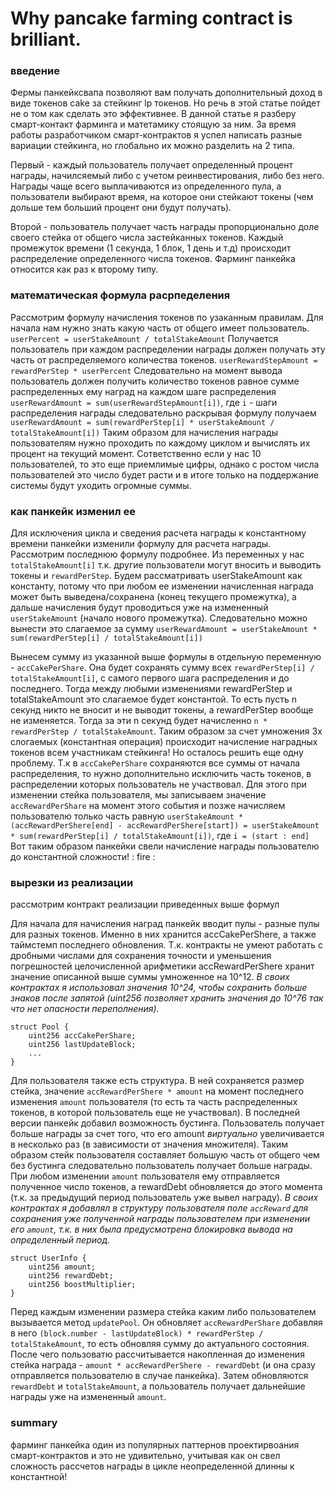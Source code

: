 # Why pancake farming contract is brilliant.

### введение
Фермы панкейксвапа позволяют вам получать дополнительный доход в виде токенов cake за стейкинг lp токенов. Но речь в этой статье пойдет не о том как сделать это эффективнее. В данной статье я разберу смарт-контакт фарминга и матетамику стоящую за ним. За время работы разработчиком смарт-контрактов я успел написать разные вариации стейкинга, но глобально их можно разделить на 2 типа. 

Первый - каждый пользователь получает определенный процент награды, начилсяемый либо с учетом реинвестирования, либо без него. Награды чаще всего выплачиваются из определенного пула, а пользователи выбирают время, на которое они стейкают токены (чем дольше тем больший процент они будут получать).

Второй - пользователь получает часть награды пропорционально доле своего стейка от общего числа застейканных токенов. Каждый промежуток времени (1 секунда, 1 блок, 1 день и т.д) происходит распределение определенного числа токенов. Фарминг панкейка относится как раз к второму типу.

<!-- 
TODO check mistakes 
--> 
### математическая формула расрпеделения
Рассмотрим формулу начисления токенов по узаканным правилам. Для начала нам нужно знать какую часть от общего имеет пользователь.
`userPercent = userStakeAmount / totalStakeAmount`
Получается пользователь при каждом распределении награды должен получать эту часть от распределяемого количества токенов.
`userRewardStepAmount = rewardPerStep * userPercent`
Следовательно на момент вывода пользователь должен получить количество токенов равное сумме распределенных ему наград на каждом шаге распределения
`userRewardAmount = sum(userRewardStepAmount[i])`, где `i` - шаги распределения награды
следовательно раскрывая формулу получаем
`userRewardAmount = sum(rewardPerStep[i] * userStakeAmount / totalStakeAmount[i])`
Таким образом для начисления награды пользователям нужно проходить по каждому циклом и вычислять их процент на текущий момент. Сответственно если у нас 10 пользователей, то это еще приемлимые цифры, однако с ростом числа пользователей это число будет расти и в итоге только на поддержание системы будут уходить огромные суммы.

### как панкейк изменил ее
Для исключения цикла и сведения расчета награды к константному времени панкейки изменили формулу для расчета награды.
Рассмотрим последнюю формулу подробнее. Из переменных у нас `totalStakeAmount[i]` т.к. другие пользователи могут вносить и выводить токены и `rewardPerStep`. Будем рассматривать userStakeAmount как константу, потому что при любом ее изменении начисленная награда может быть выведена/сохранена (конец текущего промежутка), а дальше начисления будут проводиться уже на измененный `userStakeAmount` (начало нового промежутка).
Следовательно можно вынести это слагаемое за сумму
`userRewardAmount = userStakeAmount * sum(rewardPerStep[i] / totalStakeAmount[i])`

Вынесем сумму из указанной выше формулы в отдельную переменную - `accCakePerShare`. Она будет сохранять сумму всех `rewardPerStep[i] / totalStakeAmount[i]`, с самого первого шага распределения и до последнего. Тогда между любыми изменениями rewardPerStep и totalStakeAmount это слагаемое будет константой. То есть пусть n cекунд никто не вносит и не выводит токены, а rewardPerStep вообще не изменяется. Тогда за эти n секунд будет начисленно `n * rewardPerStep / totalStakeAmount`. Таким образом за счет умножения 3х слогаемых (константная операция) происходит начисление наградных токенов всем участникам стейкинга! 
Но осталось решить еще одну проблему. Т.к в `accCakePerShare` сохраняются все суммы от начала распределения, то нужно дополнительно исключить часть токенов, в распределении которых пользователь не участвовал. Для этого при изменении стейка пользователя, мы записываем значение `accRewardPerShare` на момент этого события и позже начисляем пользователю только часть равную `userStakeAmount * (accRewardPerShere[end] - accRewardPerShere[start]) = userStakeAmount * sum(rewardPerStep[i] / totalStakeAmount[i])`, где `i = (start : end]`
Вот таким образом панкейки свели начисление награды пользователю до константной сложности! : fire :

### вырезки из реализации
рассмотрим контракт реализации приведенных выше формул

Для начала для начисления наград панкейк вводит пулы - разные пулы для разных токенов. Именно в них хранится accCakePerShere, а также таймстемп последнего обновления. Т.к. контракты не умеют работать с дробными числами для сохранения точности и уменьшения погрешностей целочисленной арифметики accRewardPerShere хранит значение описанной выше суммы умноженное на 10^12. 
*В своих контрактах я использовал значения 10^24, чтобы сохранить больше знаков после запятой (uint256 позволяет хранить значения до 10^76 так что нет опасности переполнения).*
```
struct Pool {
    uint256 accCakePerShare;
    uint256 lastUpdateBlock;
    ...
}
```
Для пользователя также есть структура. В ней сохраняется размер стейка, значение `accRewardPerShere * amount` на момент последнего изменения `amount` пользователя (то есть та часть распределенных токенов, в которой пользователь еще не участвовал). В последней версии панкейк добавил возможность бустинга. Пользователь получает больше награды за счет того, что его amount _виртуально_ увеличивается в несколько раз (в зависимости от значения множителя). Таким образом стейк пользователя составляет большую часть от общего чем без бустинга следовательно пользователь получает больше награды. При любом изменении `amount` пользователя ему отправляется полученное число токенов, а rewardDebt обновляется до этого момента (т.к. за предыдущий период пользователь уже вывел награду).
*В своих контрактах я добавлял в структуру пользователя поле `accReward` для сохранения уже полученной награды пользователем при изменении его `amount`, т.к. в них была предусмотрена блокировка вывода на определенный период.*
```
struct UserInfo {
    uint256 amount;
    uint256 rewardDebt;
    uint256 boostMultiplier;
}
```
Перед каждым изменении размера стейка каким либо пользователем вызывается метод `updatePool`. Он обновляет `accRewardPerShare` добавляя в него `(block.number - lastUpdateBlock) * rewardPerStep / totalStakeAmount`, то есть обновляя сумму до актуального состояния. После чего пользоватю рассчитывается накопленная до изменения стейка награда -  `amount * accRewardPerShere - rewardDebt` (и она сразу отправляется пользователю в случае панкейка). Затем обновляются `rewardDebt` и `totalStakeAmount`, а пользователь получает дальнейшие награды уже на измененный `amount`.

<!--
TODO think about this part 
### интересные замечания
Как вы могли понять из описания выше (а если нет, то сейчас я проясню этот момент) - есть только один способ применения множителя к данной формуле (если мы не хотим выплачивать больше чем rewardPerStep). Этот множитель должен применяться к userStakeAmount _виртуально_ увеличивая его. Вернемся к формуле
`userRewardAmount = userStakeAmount * sum(rewardPerStep[i] / totalStakeAmount[i]), i = (start:end]`
При добавлении множителя на размер стейка (`userStakeAmountBoost = userStakeAmount * boostMultiplier`) формула остается почти неизменной и мы также можем вынести сумму в отдельную переменную accRewardPerShare, учитывая что `totalStakeAmount` рассчитывается как сумма увеличенных стейков
`userRewardAmount = userStakeAmountBoost * sum(rewardPerStep[i] / totalStakeAmountBoost[i]), i = (start:end]`
Однако если мы знахотим добавить множитель на любую другую переменную - в сумме мы будем выплачивать больше чем `rewardPerStep * numberOfSteps`, что может привести к проблемам (пользователи не смогут вывести награду т.к. она превышает доступный баланс токенов). -->
### summary
фарминг панкейка один из популярных паттернов проектирвоания смарт-контрактов и это не удивительно, учитывая как он свел сложность рассчетов награды в цикле неопределенной длинны к константной!